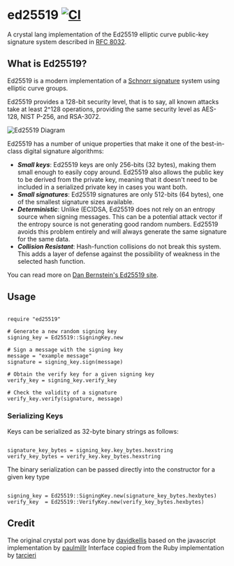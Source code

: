 # ed25519 [![CI](https://github.com/spider-gazelle/ed25519/actions/workflows/ci.yml/badge.svg)](https://github.com/spider-gazelle/ed25519/actions/workflows/ci.yml)

A crystal lang implementation of the Ed25519 elliptic curve public-key signature system
described in [RFC 8032].

[RFC 8032]: https://tools.ietf.org/html/rfc8032

## What is Ed25519?

Ed25519 is a modern implementation of a [Schnorr signature] system using
elliptic curve groups.

Ed25519 provides a 128-bit security level, that is to say, all known attacks
take at least 2^128 operations, providing the same security level as AES-128,
NIST P-256, and RSA-3072.

![Ed25519 Diagram](https://raw.githubusercontent.com/RubyCrypto/ed25519/master/ed25519.png)

Ed25519 has a number of unique properties that make it one of the best-in-class
digital signature algorithms:

* ***Small keys***: Ed25519 keys are only 256-bits (32 bytes), making them
  small enough to easily copy around. Ed25519 also allows the public key
  to be derived from the private key, meaning that it doesn't need to be
  included in a serialized private key in cases you want both.
* ***Small signatures***: Ed25519 signatures are only 512-bits (64 bytes),
  one of the smallest signature sizes available.
* ***Deterministic***: Unlike (EC)DSA, Ed25519 does not rely on an entropy
  source when signing messages. This can be a potential attack vector if
  the entropy source is not generating good random numbers. Ed25519 avoids
  this problem entirely and will always generate the same signature for the
  same data.
* ***Collision Resistant***: Hash-function collisions do not break this
  system. This adds a layer of defense against the possibility of weakness
  in the selected hash function.

You can read more on [Dan Bernstein's Ed25519 site](http://ed25519.cr.yp.to/).

[Schnorr signature]: https://en.wikipedia.org/wiki/Schnorr_signature

## Usage

```crystal

require "ed25519"

# Generate a new random signing key
signing_key = Ed25519::SigningKey.new

# Sign a message with the signing key
message = "example message"
signature = signing_key.sign(message)

# Obtain the verify key for a given signing key
verify_key = signing_key.verify_key

# Check the validity of a signature
verify_key.verify(signature, message)

```

### Serializing Keys

Keys can be serialized as 32-byte binary strings as follows:

```crystal

signature_key_bytes = signing_key.key_bytes.hexstring
verify_key_bytes = verify_key.key_bytes.hexstring

```

The binary serialization can be passed directly into the constructor for a given key type

```crystal

signing_key = Ed25519::SigningKey.new(signature_key_bytes.hexbytes)
verify_key  = Ed25519::VerifyKey.new(verify_key_bytes.hexbytes)

```

## Credit

The original crystal port was done by [davidkellis](https://github.com/davidkellis/noble-ed25519-cr)
based on the javascript implementation by [paulmillr](https://github.com/paulmillr/noble-ed25519)
Interface copied from the Ruby implementation by [tarcieri](https://github.com/RubyCrypto/ed25519)
